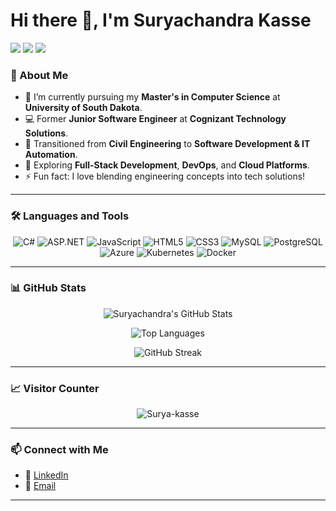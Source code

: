 # Hi there 👋, I'm Suryachandra Kasse

[![](https://img.shields.io/badge/Masters%20Student-Computer%20Science-blue)](https://www.usd.edu/)
[![](https://img.shields.io/badge/Open%20to-Job%20Opportunities-brightgreen)]()
[![](https://img.shields.io/badge/Learning-Kubernetes%20|%20Azure-orange)]()

### 🚀 About Me

- 🌱 I’m currently pursuing my **Master's in Computer Science** at **University of South Dakota**.
- 💻 Former **Junior Software Engineer** at **Cognizant Technology Solutions**.
- 🔄 Transitioned from **Civil Engineering** to **Software Development & IT Automation**.
- 🌟 Exploring **Full-Stack Development**, **DevOps**, and **Cloud Platforms**.
- ⚡ Fun fact: I love blending engineering concepts into tech solutions!

---

### 🛠️ Languages and Tools

<div align="center">
  
![C#](https://img.shields.io/badge/-C%23-239120?style=flat-square&logo=c-sharp&logoColor=white)
![ASP.NET](https://img.shields.io/badge/-ASP.NET-512BD4?style=flat-square&logo=.net&logoColor=white)
![JavaScript](https://img.shields.io/badge/-JavaScript-F7DF1E?style=flat-square&logo=javascript&logoColor=black)
![HTML5](https://img.shields.io/badge/-HTML5-E34F26?style=flat-square&logo=html5&logoColor=white)
![CSS3](https://img.shields.io/badge/-CSS3-1572B6?style=flat-square&logo=css3)
![MySQL](https://img.shields.io/badge/-MySQL-4479A1?style=flat-square&logo=mysql&logoColor=white)
![PostgreSQL](https://img.shields.io/badge/-PostgreSQL-336791?style=flat-square&logo=postgresql&logoColor=white)
![Azure](https://img.shields.io/badge/-Azure-0078D4?style=flat-square&logo=microsoft-azure&logoColor=white)
![Kubernetes](https://img.shields.io/badge/-Kubernetes-326CE5?style=flat-square&logo=kubernetes&logoColor=white)
![Docker](https://img.shields.io/badge/-Docker-2496ED?style=flat-square&logo=docker&logoColor=white)

</div>

---

### 📊 GitHub Stats

<div align="center">

![Suryachandra's GitHub Stats](https://github-readme-stats.vercel.app/api?username=Surya-kasse&show_icons=true&theme=tokyonight&hide_border=true&count_private=true)
  
![Top Languages](https://github-readme-stats.vercel.app/api/top-langs/?username=Surya-kasse&layout=compact&theme=tokyonight&hide_border=true)

![GitHub Streak](https://github-readme-streak-stats.herokuapp.com?user=Surya-kasse&theme=tokyonight&hide_border=true)

</div>

---

### 📈 Visitor Counter

<p align="center">
  <img src="https://komarev.com/ghpvc/?username=Surya-kasse&label=Profile%20views&color=0e75b6&style=flat" alt="Surya-kasse" />
</p>

---

### 📫 Connect with Me

- 📄 [LinkedIn](https://www.linkedin.com/in/suryachandra-kasse-a5165b1ab)
- 📧 [Email](mailto:kassesuryachandra@gmail.com)

---

